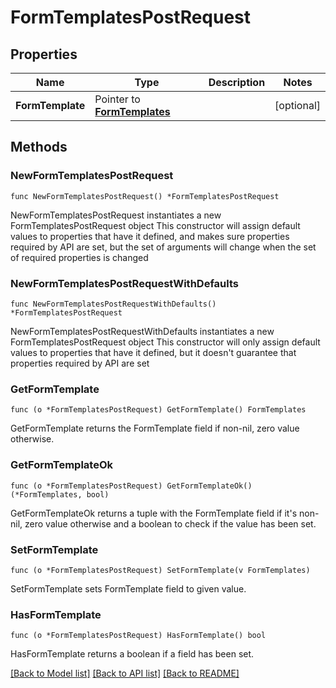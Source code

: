 # FormTemplatesPostRequest

## Properties

Name | Type | Description | Notes
------------ | ------------- | ------------- | -------------
**FormTemplate** | Pointer to [**FormTemplates**](FormTemplates.md) |  | [optional] 

## Methods

### NewFormTemplatesPostRequest

`func NewFormTemplatesPostRequest() *FormTemplatesPostRequest`

NewFormTemplatesPostRequest instantiates a new FormTemplatesPostRequest object
This constructor will assign default values to properties that have it defined,
and makes sure properties required by API are set, but the set of arguments
will change when the set of required properties is changed

### NewFormTemplatesPostRequestWithDefaults

`func NewFormTemplatesPostRequestWithDefaults() *FormTemplatesPostRequest`

NewFormTemplatesPostRequestWithDefaults instantiates a new FormTemplatesPostRequest object
This constructor will only assign default values to properties that have it defined,
but it doesn't guarantee that properties required by API are set

### GetFormTemplate

`func (o *FormTemplatesPostRequest) GetFormTemplate() FormTemplates`

GetFormTemplate returns the FormTemplate field if non-nil, zero value otherwise.

### GetFormTemplateOk

`func (o *FormTemplatesPostRequest) GetFormTemplateOk() (*FormTemplates, bool)`

GetFormTemplateOk returns a tuple with the FormTemplate field if it's non-nil, zero value otherwise
and a boolean to check if the value has been set.

### SetFormTemplate

`func (o *FormTemplatesPostRequest) SetFormTemplate(v FormTemplates)`

SetFormTemplate sets FormTemplate field to given value.

### HasFormTemplate

`func (o *FormTemplatesPostRequest) HasFormTemplate() bool`

HasFormTemplate returns a boolean if a field has been set.


[[Back to Model list]](../README.md#documentation-for-models) [[Back to API list]](../README.md#documentation-for-api-endpoints) [[Back to README]](../README.md)


